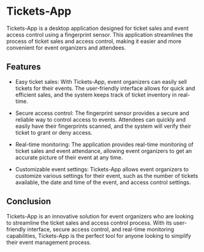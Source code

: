 # Tickets-App

Tickets-App is a desktop application designed for ticket sales and event access control using a fingerprint sensor. This application streamlines the process of ticket sales and access control, making it easier and more convenient for event organizers and attendees.

## Features

- Easy ticket sales: With Tickets-App, event organizers can easily sell tickets for their events. The user-friendly interface allows for quick and efficient sales, and the system keeps track of ticket inventory in real-time.

- Secure access control: The fingerprint sensor provides a secure and reliable way to control access to events. Attendees can quickly and easily have their fingerprints scanned, and the system will verify their ticket to grant or deny access.

- Real-time monitoring: The application provides real-time monitoring of ticket sales and event attendance, allowing event organizers to get an accurate picture of their event at any time.

- Customizable event settings: Tickets-App allows event organizers to customize various settings for their event, such as the number of tickets available, the date and time of the event, and access control settings.

## Conclusion

Tickets-App is an innovative solution for event organizers who are looking to streamline the ticket sales and access control process. With its user-friendly interface, secure access control, and real-time monitoring capabilities, Tickets-App is the perfect tool for anyone looking to simplify their event management process.
